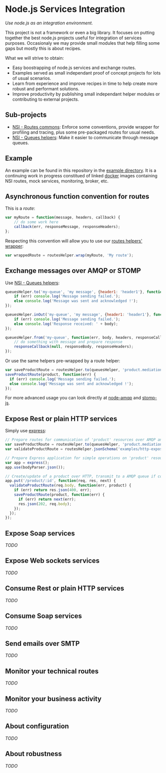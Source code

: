Node.js Services Integration
============================

*Use node.js as an integration environment.*

This project is not a framework or even a big library. It focuses on putting together the best node.js projects useful for integration of services purposes. Occasionaly we may provide small modules that help filling some gaps but mostly this is about recipes.

What we will strive to obtain:
  * Easy boostrapping of node.js services and exchange routes.
  * Examples served as small independant proof of concept projects for lots of usual scenarios.
  * Learn from experience and improve recipes in time to help create more robust and performant solutions.
  * Improve productivity by publishing small independant helper modules or contributing to external projects.

Sub-projects
------------

  * [NSI - Routes commons](https://github.com/albanm/nsi-routes): Enforce some conventions, provide wrapper for profiling and tracing, plus some pre-packaged routes for usual needs.
  * [NSI - Queues helpers](https://github.com/albanm/nsi-queues): Make it easier to communicate through message queues.

Example
-------

An example can be found in this repository in the [example directory](./example).
It is a continuing work in progress constitued of linked [docker](https://www.docker.com/) images containing NSI routes, mock services, monitoring, broker, etc.

Asynchronous function convention for routes
-------------------------------------------

This is a *route*:

```js
var myRoute = function(message, headers, callback) {
   	// do some work here
   	callback(err, responseMessage, responseHeaders);
};
```

Respecting this convention will allow you to use our [routes helpers' wrapper](https://github.com/albanm/nsi-routes):

```js
var wrappedRoute = routesHelper.wrap(myRoute, 'My route');
```

Exchange messages over AMQP or STOMP
------------------------------------

Use [NSI - Queues helpers](https://github.com/albanm/nsi-queues):

```js
queuesHelper.to('my-queue', 'my message', {header1: 'header1'}, function(err, body, headers) {
	if (err) console.log('Message sending failed.');
	else console.log('Message was sent and acknowledged !');
});

queuesHelper.inOut('my-queue', 'my message', {header1: 'header1'}, function(err, body, headers) {
	if (err) console.log('Message sending failed.');
	else console.log('Response received: ' + body);
});

queuesHelper.from('my-queue', function(err, body, headers, responseCallback) {
	// do something with message and prepare response
	responseCallback(null, responseBody, responseHeaders);
});
```

Or use the same helpers pre-wrapped by a route helper:

```js
var saveProductRoute = routesHelper.to(queuesHelper, 'product.mediation.save');
saveProductRoute(product, function(err) {
  if (err) console.log('Message sending failed.');
  else console.log('Message was sent and acknowledged !');
});
```

For more advanced usage you can look directly at [node-amqp](https://github.com/postwait/node-amqp) and [stomp-js](https://github.com/benjaminws/stomp-js).

Expose Rest or plain HTTP services
----------------------------------

Simply use [express](http://expressjs.com/):

```js
// Prepare routes for communication of 'product' resources over AMQP and schema validation
var saveProductRoute = routesHelper.to(queuesHelper, 'product.mediation.save');
var validateProductRoute = routesHelper.jsonSchema('examples/http-exposition/product-schema.json');

// Prepare Express application for simple operations on 'product' resource in JSON format
var app = express();
app.use(bodyParser.json());

// Create/update of a product over HTTP, transmit to a AMQP queue if content is valid.
app.put('/product/:id', function(req, res, next) {
  validateProductRoute(req.body, function(err, product) {
    if (err) return res.json(400, err);
    saveProductRoute(product, function(err) {
      if (err) return next(err);
      res.json(202, req.body);
    });
  });
});
```

Expose Soap services
--------------------

*TODO*

Expose Web sockets services
---------------------------

*TODO*

Consume Rest or plain HTTP services
-----------------------------------

*TODO*

Consume Soap services
---------------------

*TODO*

Send emails over SMTP
---------------------

*TODO*

Monitor your technical routes
-----------------------------

*TODO*

Monitor your business activity
------------------------------

*TODO*

About configuration
-------------------

*TODO*

About robustness
----------------

*TODO*

